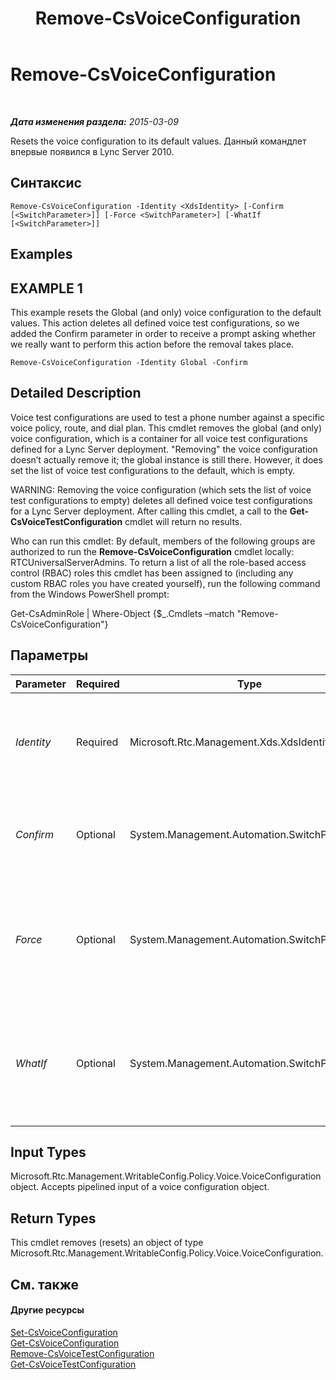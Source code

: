 ﻿---
title: Remove-CsVoiceConfiguration
TOCTitle: Remove-CsVoiceConfiguration
ms:assetid: 9b173dde-fa8e-4966-aa58-deff34625560
ms:mtpsurl: https://technet.microsoft.com/ru-ru/library/Gg398804(v=OCS.15)
ms:contentKeyID: 49310640
ms.date: 05/19/2016
mtps_version: v=OCS.15
ms.translationtype: HT
---

# Remove-CsVoiceConfiguration

 

_**Дата изменения раздела:** 2015-03-09_

Resets the voice configuration to its default values. Данный командлет впервые появился в Lync Server 2010.

## Синтаксис

    Remove-CsVoiceConfiguration -Identity <XdsIdentity> [-Confirm [<SwitchParameter>]] [-Force <SwitchParameter>] [-WhatIf [<SwitchParameter>]]

## Examples

## EXAMPLE 1

This example resets the Global (and only) voice configuration to the default values. This action deletes all defined voice test configurations, so we added the Confirm parameter in order to receive a prompt asking whether we really want to perform this action before the removal takes place.

    Remove-CsVoiceConfiguration -Identity Global -Confirm

## Detailed Description

Voice test configurations are used to test a phone number against a specific voice policy, route, and dial plan. This cmdlet removes the global (and only) voice configuration, which is a container for all voice test configurations defined for a Lync Server deployment. "Removing" the voice configuration doesn’t actually remove it; the global instance is still there. However, it does set the list of voice test configurations to the default, which is empty.

WARNING: Removing the voice configuration (which sets the list of voice test configurations to empty) deletes all defined voice test configurations for a Lync Server deployment. After calling this cmdlet, a call to the **Get-CsVoiceTestConfiguration** cmdlet will return no results.

Who can run this cmdlet: By default, members of the following groups are authorized to run the **Remove-CsVoiceConfiguration** cmdlet locally: RTCUniversalServerAdmins. To return a list of all the role-based access control (RBAC) roles this cmdlet has been assigned to (including any custom RBAC roles you have created yourself), run the following command from the Windows PowerShell prompt:

Get-CsAdminRole | Where-Object {$\_.Cmdlets –match "Remove-CsVoiceConfiguration"}

## Параметры


<table>
<colgroup>
<col style="width: 25%" />
<col style="width: 25%" />
<col style="width: 25%" />
<col style="width: 25%" />
</colgroup>
<thead>
<tr class="header">
<th>Parameter</th>
<th>Required</th>
<th>Type</th>
<th>Description</th>
</tr>
</thead>
<tbody>
<tr class="odd">
<td><p><em>Identity</em></p></td>
<td><p>Required</p></td>
<td><p>Microsoft.Rtc.Management.Xds.XdsIdentity</p></td>
<td><p>The scope of the voice configuration to remove. This value must be Global.</p></td>
</tr>
<tr class="even">
<td><p><em>Confirm</em></p></td>
<td><p>Optional</p></td>
<td><p>System.Management.Automation.SwitchParameter</p></td>
<td><p>Запрашивает подтверждение перед выполнением команды.</p></td>
</tr>
<tr class="odd">
<td><p><em>Force</em></p></td>
<td><p>Optional</p></td>
<td><p>System.Management.Automation.SwitchParameter</p></td>
<td><p>Suppresses any confirmation prompts that would otherwise be displayed before making changes.</p></td>
</tr>
<tr class="even">
<td><p><em>WhatIf</em></p></td>
<td><p>Optional</p></td>
<td><p>System.Management.Automation.SwitchParameter</p></td>
<td><p>Описывает, что произойдет при выполнении команды без реального выполнения команды.</p></td>
</tr>
</tbody>
</table>


## Input Types

Microsoft.Rtc.Management.WritableConfig.Policy.Voice.VoiceConfiguration object. Accepts pipelined input of a voice configuration object.

## Return Types

This cmdlet removes (resets) an object of type Microsoft.Rtc.Management.WritableConfig.Policy.Voice.VoiceConfiguration.

## См. также

#### Другие ресурсы

[Set-CsVoiceConfiguration](set-csvoiceconfiguration.md)  
[Get-CsVoiceConfiguration](get-csvoiceconfiguration.md)  
[Remove-CsVoiceTestConfiguration](remove-csvoicetestconfiguration.md)  
[Get-CsVoiceTestConfiguration](get-csvoicetestconfiguration.md)


